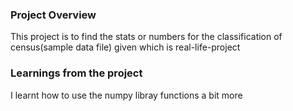 ### Project Overview

 This project is to find the stats or numbers for the classification of census(sample data file) given which is real-life-project


### Learnings from the project

 I learnt how to use the numpy libray functions a bit more



